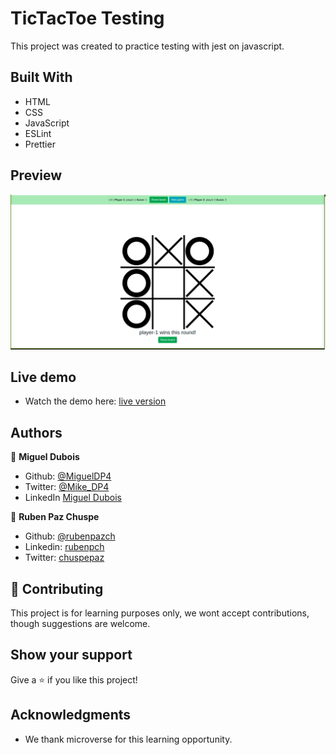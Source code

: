 # TicTacToe Testing

This project was created to practice testing with jest on javascript.

## Built With

- HTML
- CSS
- JavaScript
- ESLint
- Prettier

## Preview

![screenshot](./img/screenshot.png)

## Live demo

- Watch the demo here: [live version](https://raw.githack.com/rubenpazch/js-tic-tac-toe/feature-tic-tac-toe/index.html)

## Authors

👤 **Miguel Dubois**

- Github: [@MiguelDP4](https://github.com/MiguelDP4)
- Twitter: [@Mike_DP4](https://twitter.com/Mike_DP4)
- LinkedIn [Miguel Dubois](https://www.linkedin.com/in/miguel-angel-dubois)

👤 **Ruben Paz Chuspe**

- Github: [@rubenpazch](https://github.com/rubenpazch)
- Linkedin: [rubenpch](https://www.linkedin.com/in/rubenpch/)
- Twitter: [chuspepaz](https://twitter.com/ChuspePaz)


## 🤝 Contributing

This project is for learning purposes only, we wont accept contributions, though suggestions are welcome.

## Show your support

Give a ⭐️ if you like this project!

## Acknowledgments

- We thank microverse for this learning opportunity.